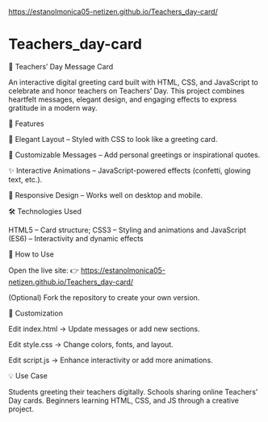 https://estanolmonica05-netizen.github.io/Teachers_day-card/

# Teachers_day-card
🎉 Teachers’ Day Message Card

An interactive digital greeting card built with HTML, CSS, and JavaScript to celebrate and honor teachers on Teachers’ Day. This project combines heartfelt messages, elegant design, and engaging effects to express gratitude in a modern way.

📖 Features

🎨 Elegant Layout – Styled with CSS to look like a greeting card.

💬 Customizable Messages – Add personal greetings or inspirational quotes.

✨ Interactive Animations – JavaScript-powered effects (confetti, glowing text, etc.).

📱 Responsive Design – Works well on desktop and mobile.

🛠️ Technologies Used

HTML5 – Card structure; CSS3 – Styling and animations and JavaScript (ES6) – Interactivity and dynamic effects

🚀 How to Use

Open the live site: 👉 https://estanolmonica05-netizen.github.io/Teachers_day-card/

(Optional) Fork the repository to create your own version.

🎯 Customization

Edit index.html → Update messages or add new sections.

Edit style.css → Change colors, fonts, and layout.

Edit script.js → Enhance interactivity or add more animations.

💡 Use Case

Students greeting their teachers digitally. Schools sharing online Teachers’ Day cards. Beginners learning HTML, CSS, and JS through a creative project.
